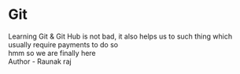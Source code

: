 # Git
Learning Git &amp; Git Hub is not bad, it also helps us to such thing which usually require payments to do so
<br>
hmm so we are finally here 
<br>
Author - Raunak raj 
